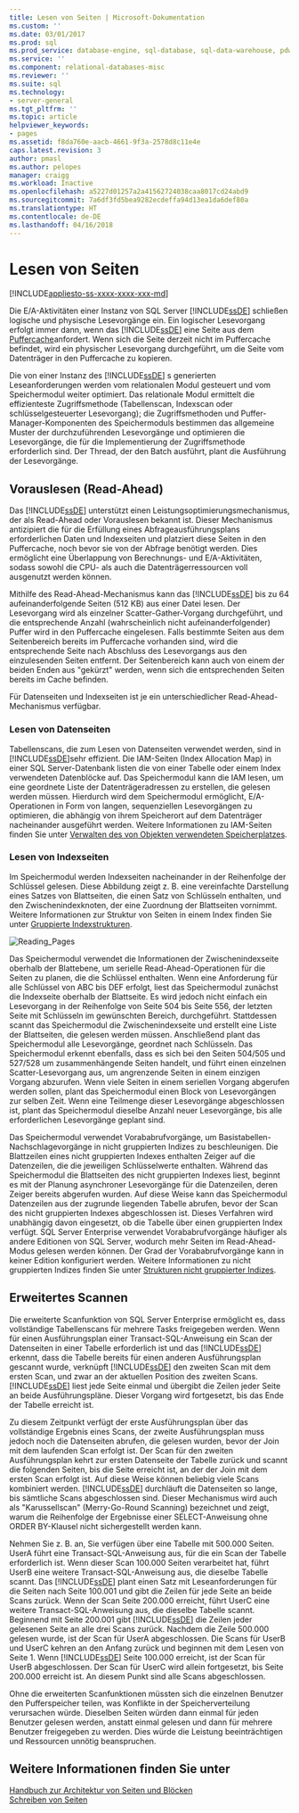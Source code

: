 ```yaml
---
title: Lesen von Seiten | Microsoft-Dokumentation
ms.custom: ''
ms.date: 03/01/2017
ms.prod: sql
ms.prod_service: database-engine, sql-database, sql-data-warehouse, pdw
ms.service: ''
ms.component: relational-databases-misc
ms.reviewer: ''
ms.suite: sql
ms.technology:
- server-general
ms.tgt_pltfrm: ''
ms.topic: article
helpviewer_keywords:
- pages
ms.assetid: f8da760e-aacb-4661-9f3a-2578d8c11e4e
caps.latest.revision: 3
author: pmasl
ms.author: pelopes
manager: craigg
ms.workload: Inactive
ms.openlocfilehash: a5227d01257a2a41562724038caa8017cd24abd9
ms.sourcegitcommit: 7a6df3fd5bea9282ecdeffa94d13ea1da6def80a
ms.translationtype: HT
ms.contentlocale: de-DE
ms.lasthandoff: 04/16/2018
---
```

# <a name="reading-pages"></a>Lesen von Seiten
[!INCLUDE[appliesto-ss-xxxx-xxxx-xxx-md](../includes/appliesto-ss-xxxx-xxxx-xxx-md.md)]

Die E/A-Aktivitäten einer Instanz von SQL Server [!INCLUDE[ssDE](../includes/ssde-md.md)] schließen logische und physische Lesevorgänge ein. Ein logischer Lesevorgang erfolgt immer dann, wenn das [!INCLUDE[ssDE](../includes/ssde-md.md)] eine Seite aus dem [Puffercache](../relational-databases/memory-management-architecture-guide.md)anfordert. Wenn sich die Seite derzeit nicht im Puffercache befindet, wird ein physischer Lesevorgang durchgeführt, um die Seite vom Datenträger in den Puffercache zu kopieren.

Die von einer Instanz des [!INCLUDE[ssDE](../includes/ssde-md.md)] s generierten Leseanforderungen werden vom relationalen Modul gesteuert und vom Speichermodul weiter optimiert. Das relationale Modul ermittelt die effizienteste Zugriffsmethode (Tabellenscan, Indexscan oder schlüsselgesteuerter Lesevorgang); die Zugriffsmethoden und Puffer-Manager-Komponenten des Speichermoduls bestimmen das allgemeine Muster der durchzuführenden Lesevorgänge und optimieren die Lesevorgänge, die für die Implementierung der Zugriffsmethode erforderlich sind. Der Thread, der den Batch ausführt, plant die Ausführung der Lesevorgänge.

## <a name="read-ahead"></a>Vorauslesen (Read-Ahead)
Das [!INCLUDE[ssDE](../includes/ssde-md.md)] unterstützt einen Leistungsoptimierungsmechanismus, der als Read-Ahead oder Vorauslesen bekannt ist. Dieser Mechanismus antizipiert die für die Erfüllung eines Abfrageausführungsplans erforderlichen Daten und Indexseiten und platziert diese Seiten in den Puffercache, noch bevor sie von der Abfrage benötigt werden. Dies ermöglicht eine Überlappung von Berechnungs- und E/A-Aktivitäten, sodass sowohl die CPU- als auch die Datenträgerressourcen voll ausgenutzt werden können. 

Mithilfe des Read-Ahead-Mechanismus kann das [!INCLUDE[ssDE](../includes/ssde-md.md)] bis zu 64 aufeinanderfolgende Seiten (512 KB) aus einer Datei lesen. Der Lesevorgang wird als einzelner Scatter-Gather-Vorgang durchgeführt, und die entsprechende Anzahl (wahrscheinlich nicht aufeinanderfolgender) Puffer wird in den Puffercache eingelesen. Falls bestimmte Seiten aus dem Seitenbereich bereits im Puffercache vorhanden sind, wird die entsprechende Seite nach Abschluss des Lesevorgangs aus den einzulesenden Seiten entfernt. Der Seitenbereich kann auch von einem der beiden Enden aus "gekürzt" werden, wenn sich die entsprechenden Seiten bereits im Cache befinden.

Für Datenseiten und Indexseiten ist je ein unterschiedlicher Read-Ahead-Mechanismus verfügbar.

### <a name="reading-data-pages"></a>Lesen von Datenseiten
Tabellenscans, die zum Lesen von Datenseiten verwendet werden, sind in [!INCLUDE[ssDE](../includes/ssde-md.md)]sehr effizient. Die IAM-Seiten (Index Allocation Map) in einer SQL Server-Datenbank listen die von einer Tabelle oder einem Index verwendeten Datenblöcke auf. Das Speichermodul kann die IAM lesen, um eine geordnete Liste der Datenträgeradressen zu erstellen, die gelesen werden müssen. Hierdurch wird dem Speichermodul ermöglicht, E/A-Operationen in Form von langen, sequenziellen Lesevorgängen zu optimieren, die abhängig von ihrem Speicherort auf dem Datenträger nacheinander ausgeführt werden. Weitere Informationen zu IAM-Seiten finden Sie unter [Verwalten des von Objekten verwendeten Speicherplatzes](../relational-databases/pages-and-extents-architecture-guide.md).

### <a name="reading-index-pages"></a>Lesen von Indexseiten
Im Speichermodul werden Indexseiten nacheinander in der Reihenfolge der Schlüssel gelesen. Diese Abbildung zeigt z. B. eine vereinfachte Darstellung eines Satzes von Blattseiten, die einen Satz von Schlüsseln enthalten, und den Zwischenindexknoten, der eine Zuordnung der Blattseiten vornimmt. Weitere Informationen zur Struktur von Seiten in einem Index finden Sie unter [Gruppierte Indexstrukturen](../relational-databases/pages-and-extents-architecture-guide.md).

![Reading_Pages](../relational-databases/media/reading-pages.gif)

Das Speichermodul verwendet die Informationen der Zwischenindexseite oberhalb der Blattebene, um serielle Read-Ahead-Operationen für die Seiten zu planen, die die Schlüssel enthalten. Wenn eine Anforderung für alle Schlüssel von ABC bis DEF erfolgt, liest das Speichermodul zunächst die Indexseite oberhalb der Blattseite. Es wird jedoch nicht einfach ein Lesevorgang in der Reihenfolge von Seite 504 bis Seite 556, der letzten Seite mit Schlüsseln im gewünschten Bereich, durchgeführt. Stattdessen scannt das Speichermodul die Zwischenindexseite und erstellt eine Liste der Blattseiten, die gelesen werden müssen. Anschließend plant das Speichermodul alle Lesevorgänge, geordnet nach Schlüsseln. Das Speichermodul erkennt ebenfalls, dass es sich bei den Seiten 504/505 und 527/528 um zusammenhängende Seiten handelt, und führt einen einzelnen Scatter-Lesevorgang aus, um angrenzende Seiten in einem einzigen Vorgang abzurufen. Wenn viele Seiten in einem seriellen Vorgang abgerufen werden sollen, plant das Speichermodul einen Block von Lesevorgängen zur selben Zeit. Wenn eine Teilmenge dieser Lesevorgänge abgeschlossen ist, plant das Speichermodul dieselbe Anzahl neuer Lesevorgänge, bis alle erforderlichen Lesevorgänge geplant sind.

Das Speichermodul verwendet Vorababrufvorgänge, um Basistabellen-Nachschlagevorgänge in nicht gruppierten Indizes zu beschleunigen. Die Blattzeilen eines nicht gruppierten Indexes enthalten Zeiger auf die Datenzeilen, die die jeweiligen Schlüsselwerte enthalten. Während das Speichermodul die Blattseiten des nicht gruppierten Indexes liest, beginnt es mit der Planung asynchroner Lesevorgänge für die Datenzeilen, deren Zeiger bereits abgerufen wurden. Auf diese Weise kann das Speichermodul Datenzeilen aus der zugrunde liegenden Tabelle abrufen, bevor der Scan des nicht gruppierten Indexes abgeschlossen ist. Dieses Verfahren wird unabhängig davon eingesetzt, ob die Tabelle über einen gruppierten Index verfügt. SQL Server Enterprise verwendet Vorababrufvorgänge häufiger als andere Editionen von SQL Server, wodurch mehr Seiten im Read-Ahead-Modus gelesen werden können. Der Grad der Vorababrufvorgänge kann in keiner Edition konfiguriert werden. Weitere Informationen zu nicht gruppierten Indizes finden Sie unter [Strukturen nicht gruppierter Indizes](../relational-databases/pages-and-extents-architecture-guide.md).

## <a name="advanced-scanning"></a>Erweitertes Scannen
Die erweiterte Scanfunktion von SQL Server Enterprise ermöglicht es, dass vollständige Tabellenscans für mehrere Tasks freigegeben werden. Wenn für einen Ausführungsplan einer Transact-SQL-Anweisung ein Scan der Datenseiten in einer Tabelle erforderlich ist und das [!INCLUDE[ssDE](../includes/ssde-md.md)] erkennt, dass die Tabelle bereits für einen anderen Ausführungsplan gescannt wurde, verknüpft [!INCLUDE[ssDE](../includes/ssde-md.md)] den zweiten Scan mit dem ersten Scan, und zwar an der aktuellen Position des zweiten Scans. [!INCLUDE[ssDE](../includes/ssde-md.md)] liest jede Seite einmal und übergibt die Zeilen jeder Seite an beide Ausführungspläne. Dieser Vorgang wird fortgesetzt, bis das Ende der Tabelle erreicht ist. 

Zu diesem Zeitpunkt verfügt der erste Ausführungsplan über das vollständige Ergebnis eines Scans, der zweite Ausführungsplan muss jedoch noch die Datenseiten abrufen, die gelesen wurden, bevor der Join mit dem laufenden Scan erfolgt ist. Der Scan für den zweiten Ausführungsplan kehrt zur ersten Datenseite der Tabelle zurück und scannt die folgenden Seiten, bis die Seite erreicht ist, an der der Join mit dem ersten Scan erfolgt ist. Auf diese Weise können beliebig viele Scans kombiniert werden. [!INCLUDE[ssDE](../includes/ssde-md.md)] durchläuft die Datenseiten so lange, bis sämtliche Scans abgeschlossen sind. Dieser Mechanismus wird auch als "Karussellscan" (Merry-Go-Round Scanning) bezeichnet und zeigt, warum die Reihenfolge der Ergebnisse einer SELECT-Anweisung ohne ORDER BY-Klausel nicht sichergestellt werden kann. 

Nehmen Sie z. B. an, Sie verfügen über eine Tabelle mit 500.000 Seiten. UserA führt eine Transact-SQL-Anweisung aus, für die ein Scan der Tabelle erforderlich ist. Wenn dieser Scan 100.000 Seiten verarbeitet hat, führt UserB eine weitere Transact-SQL-Anweisung aus, die dieselbe Tabelle scannt. Das [!INCLUDE[ssDE](../includes/ssde-md.md)] plant einen Satz mit Leseanforderungen für die Seiten nach Seite 100.001 und gibt die Zeilen für jede Seite an beide Scans zurück. Wenn der Scan Seite 200.000 erreicht, führt UserC eine weitere Transact-SQL-Anweisung aus, die dieselbe Tabelle scannt. Beginnend mit Seite 200.001 gibt [!INCLUDE[ssDE](../includes/ssde-md.md)] die Zeilen jeder gelesenen Seite an alle drei Scans zurück. Nachdem die Zeile 500.000 gelesen wurde, ist der Scan für UserA abgeschlossen. Die Scans für UserB und UserC kehren an den Anfang zurück und beginnen mit dem Lesen von Seite 1. Wenn [!INCLUDE[ssDE](../includes/ssde-md.md)] Seite 100.000 erreicht, ist der Scan für UserB abgeschlossen. Der Scan für UserC wird allein fortgesetzt, bis Seite 200.000 erreicht ist. An diesem Punkt sind alle Scans abgeschlossen. 

Ohne die erweiterten Scanfunktionen müssten sich die einzelnen Benutzer den Pufferspeicher teilen, was Konflikte in der Speicherverteilung verursachen würde. Dieselben Seiten würden dann einmal für jeden Benutzer gelesen werden, anstatt einmal gelesen und dann für mehrere Benutzer freigegeben zu werden. Dies würde die Leistung beeinträchtigen und Ressourcen unnötig beanspruchen.

## <a name="see-also"></a>Weitere Informationen finden Sie unter
[Handbuch zur Architektur von Seiten und Blöcken](../relational-databases/pages-and-extents-architecture-guide.md)   
 [Schreiben von Seiten](../relational-databases/writing-pages.md)
